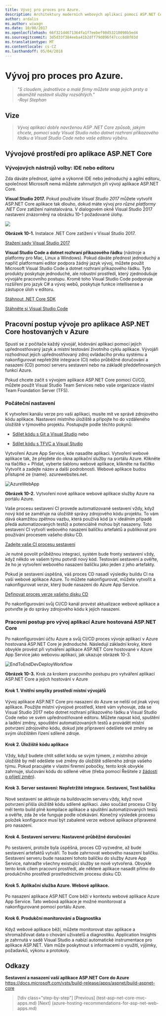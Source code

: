 ```yaml
---
title: Vývoj pro proces pro Azure.
description: Architektury moderních webových aplikací pomocí ASP.NET Core a Azure | Vývoj pro proces pro Azure.
author: ardalis
ms.author: wiwagn
ms.date: 10/08/2017
ms.openlocfilehash: 66f321d4671364fa1f7eebef98d53210098b5ed4
ms.sourcegitcommit: 3d5d33f384eeba41b2dff79d096f47ccc8d8f03d
ms.translationtype: MT
ms.contentlocale: cs-CZ
ms.lasthandoff: 05/04/2018
---
```

# <a name="development-process-for-azure"></a>Vývoj pro proces pro Azure.

> _"S cloudem, jednotlivce a malé firmy můžete snap jejich prsty a okamžitě nastavit služby rozsáhlých."_  
> _-Royi Stephan_

 ## <a name="vision"></a>Vize

> *Vývoj aplikací dobře navrženou ASP .NET Core způsob, jakým chcete, pomocí sady Visual Studio nebo dotnet rozhraní příkazového řádku a Visual Studio Code nebo vaše editoru výběru.*

## <a name="development-environment-for-aspnet-core-apps"></a>Vývojové prostředí pro aplikace ASP.NET Core

### <a name="development-tools-choices-ide-or-editor"></a>Vývojových nástrojů volby: IDE nebo editoru

Zda dáváte přednost, úplné a výkonné IDE nebo jednoduchý a agilní editoru, společnost Microsoft nemá můžete zahrnutých při vývoji aplikace ASP.NET Core.

**Visual Studio 2017.** Pokud používáte *Visual Studio 2017* můžete vytvořit ASP.NET Core aplikace tak dlouho, dokud máte *vývoj pro různé platformy .NET Core* zatížení nainstalována. V dialogovém okně Visual Studio 2017 nastavení znázorněný na obrázku 10-1 požadované úlohy.

![](./media/image10-1.png)

**Obrázek 10-1.** Instalace .NET Core zatížení v Visual Studio 2017.

[Stažení sady Visual Studio 2017](https://aka.ms/vsdownload?utm_source=mscom&utm_campaign=msdocs)

**Visual Studio Code a dotnet rozhraní příkazového řádku** (nástroje a platformy pro Mac, Linux a Windows). Pokud dáváte přednost jednoduchý a napříč platformami editor podpora žádný jazyk vývoj, můžete použít Microsoft Visual Studio Code a dotnet rozhraní příkazového řádku. Tyto produkty poskytuje jednoduché, ale robustní prostředí, který zjednodušuje vývojáře pracovního postupu. Kromě toho Visual Studio Code podporuje rozšíření pro jazyk C\# a vývoj webů, poskytuje funkce intellisense a zástupce úloh v editoru.

[Stáhnout .NET Core SDK](https://www.microsoft.com/net/download/core)

[Stáhněte si Visual Studio Code](https://code.visualstudio.com/download)



## <a name="development-workflow-for-azure-hosted-aspnet-core-apps"></a>Pracovní postup vývoje pro aplikace ASP.NET Core hostovaných v Azure

Spustí se z počítače každý vývojář, kódování aplikaci pomocí jejich upřednostňovaný jazyk a místní testování životního cyklu aplikace. Vývojáři rozhodnout jejich upřednostňovaný zdroj ovládacího prvku systému a nakonfigurovat nepřetržité integrace (CI) nebo průběžné doručování a nasazení (CD) pomocí serveru sestavení nebo na základě předdefinovaných funkcí Azure.

Pokud chcete začít s vývojem aplikace ASP.NET Core pomocí CI/CD, můžete použít Visual Studio Team Services nebo vaše organizace vlastní Team Foundation Server (TFS).

### <a name="initial-setup"></a>Počáteční nastavení

K vytvoření kanálu verze pro vaši aplikaci, musíte mít ve správě zdrojového kódu aplikace. Nastavení místního úložiště a připojte ho do vzdáleného úložiště v týmového projektu. Postupujte podle těchto pokynů:

-   [Sdílet kódu s Git a Visual Studio](https://docs.microsoft.com/vsts/git/share-your-code-in-git-vs) nebo

-   [Sdílet kódu s TFVC a Visual Studio](https://docs.microsoft.com/vsts/tfvc/share-your-code-in-tfvc-vs)

Vytvoření Azure App Service, kde nasadíte aplikaci. Vytvoření webové aplikace tak, že přejdete do okna aplikační služby na portálu Azure. Klikněte na tlačítko + Přidat, vyberte šablonu webové aplikace, klikněte na tlačítko Vytvořit a zadejte název a další podrobnosti. Webové aplikace budou přístupné ze {name}. azurewebsites.net.

![AzureWebApp](./media/image10-2.png)

**Obrázek 10-2.** Vytvoření nové aplikace webové aplikace služby Azure na portálu Azure.

Vaše procesu sestavení CI provede automatizované sestavení vždy, když nový kód se zaměřuje na úložiště správy zdrojového kódu projektu. To vám dává okamžitou zpětnou vazbu, která používá kód (a v ideálním případě předá automatizovaných testů) a potenciálně mohou být nasazeny. Toto sestavení CI vytvoří webového nasazení balíčku artefaktů a publikovat pro používání procesem vašeho disku CD.

[Zadejte vaše CI procesu sestavení](https://docs.microsoft.com/vsts/build-release/apps/aspnet/build-aspnet-core#ci)

Je nutné povolit průběžnou integraci, systém bude fronty sestavení vždy, když někdo ve vašem týmu potvrdí nový kód. Testování sestavení a ověřte, že ho je vytvoření webového nasazení balíčku jako jeden z jeho artefakty.

Pokud je sestavení úspěšná, váš proces CD nasadí výsledky buildu CI na vaší webové aplikace Azure. To můžete nakonfigurovat, můžete vytvořit a nakonfigurovat *verze*, který bude nasazení do Azure App Service.

[Definovat proces verze vašeho disku CD](https://docs.microsoft.com/vsts/build-release/apps/aspnet/build-aspnet-core#cd)

Po nakonfigurování svůj CI/CD kanál provést aktualizace webové aplikace a potvrďte je do správy zdrojového kódu k jejich nasazení.

### <a name="workflow-for-developing-azure-hosted-aspnet-core-applications"></a>Pracovní postup pro vývoj aplikací Azure hostovaná ASP.NET Core

Po nakonfigurování účtu Azure a svůj CI/CD proces vývoje aplikací v Azure hostovaná ASP.NET Core je jednoduché. Následují základní kroky, které obvykle provést při vytváření aplikace ASP.NET Core hostované v Azure App Service jako webovou aplikaci, jak ukazuje obrázek 10-3.

![EndToEndDevDeployWorkflow](./media/image10-3.png)

**Obrázek 10-3.** Krok za krokem pracovního postupu pro vytváření aplikací ASP.NET Core a jejich hostování v Azure

#### <a name="step-1-local-dev-environment-inner-loop"></a>Krok 1. Vnitřní smyčky prostředí místní vývojářů

Vývoj aplikace ASP.NET Core pro nasazení do Azure se neliší od jinak vývoj aplikace. Použijte místní vývojové prostředí, které vám vyhovuje, zda se Visual Studio 2017 nebo dotnet rozhraní příkazového řádku a Visual Studio Code nebo ve svém upřednostňované editoru. Můžete napsat kód, spuštění a ladění změny, spouštění automatizovaných testů a provádět místní potvrzení zdrojového kódu, dokud jste připraveni odešlete své změny se svým úložištěm řízení sdílené zdroje.

#### <a name="step-2-application-code-repository"></a>Krok 2. Úložiště kódu aplikace

Vždy, když budete chtít sdílet kódu se svým týmem, z místního zdroje úložiště by měl odešlete své změny do úložiště sdíleného zdroje vašeho týmu. Pokud pracujete v vlastní firemní pobočky, tento krok obvykle zahrnuje, slučování kódu do sdílené větve (třeba pomocí Řešitele z [žádosti o přijetí změn](https://docs.microsoft.com/vsts/git/pull-requests)).

#### <a name="step-3-build-server-continuous-integration-build-test-package"></a>Krok 3. Server sestavení: Nepřetržité integrace. Sestavení, Test balíčku

Nové sestavení se aktivuje na buildovacím serveru vždy, když nové potvrzení přišla úložiště kódu sdílené aplikaci. Jako součást procesu CI by měl tento build plně kompilace aplikace a spuštění automatizovaných testů a ověřte, zda že vše funguje podle očekávání. Konečný výsledek procesu položek konfigurace musí být zabalené verze webové aplikace připravené pro nasazení.

#### <a name="step-4-build-server-continuous-delivery"></a>Krok 4. Sestavení serveru: Nastavené průběžné doručování

Po sestavení, protože byla úspěšná, proces CD vyzvedne, až bude sestavení artefaktů vytváří. To bude zahrnovat webového nasazení balíčku. Sestavení serveru bude nasazení tohoto balíčku do služby Azure App Service, nahraďte všechny existující služby se nově vytvořená. Obvykle tento krok cílem pracovní prostředí, ale některé aplikace nasadit přímo do produkčního prostředí prostřednictvím procesu disku CD.

#### <a name="step-5-azure-app-service-web-app"></a>Krok 5. Aplikační služba Azure. Webové aplikace.

Po nasazení aplikace ASP.NET Core běží v kontextu webové aplikace Azure App Service. Tato webová aplikace je možné monitorovat a nakonfigurované pomocí portálu Azure.

#### <a name="step-6-production-monitoring-and-diagnostics"></a>Krok 6. Produkční monitorování a Diagnostika

Když webové aplikace běží, můžete monitorovat stav aplikace a shromažďovat data o chování uživatelů a diagnostiku. Application Insights je zahrnutá v sadě Visual Studio a nabízí automatické instrumentace pro aplikace ASP.NET. Vám může poskytnout s informacemi o využití, výjimky, požadavků, výkonu a protokoly.

## <a name="references"></a>Odkazy

**Sestavení a nasazení vaší aplikace ASP.NET Core do Azure**  
<https://docs.microsoft.com/vsts/build-release/apps/aspnet/build-aspnet-core>


>[!div class="step-by-step"]
[Previous] (test-asp-net-core-mvc-apps.md) [Next] (azure-hosting-recommendations-for-asp-net-web-apps.md)
